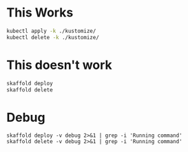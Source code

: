 

# This Works
```bash
kubectl apply -k ./kustomize/
kubectl delete -k ./kustomize/
```

# This doesn't work
```bash
skaffold deploy
skaffold delete
```

# Debug
```
skaffold deploy -v debug 2>&1 | grep -i 'Running command'
skaffold delete -v debug 2>&1 | grep -i 'Running command'
```